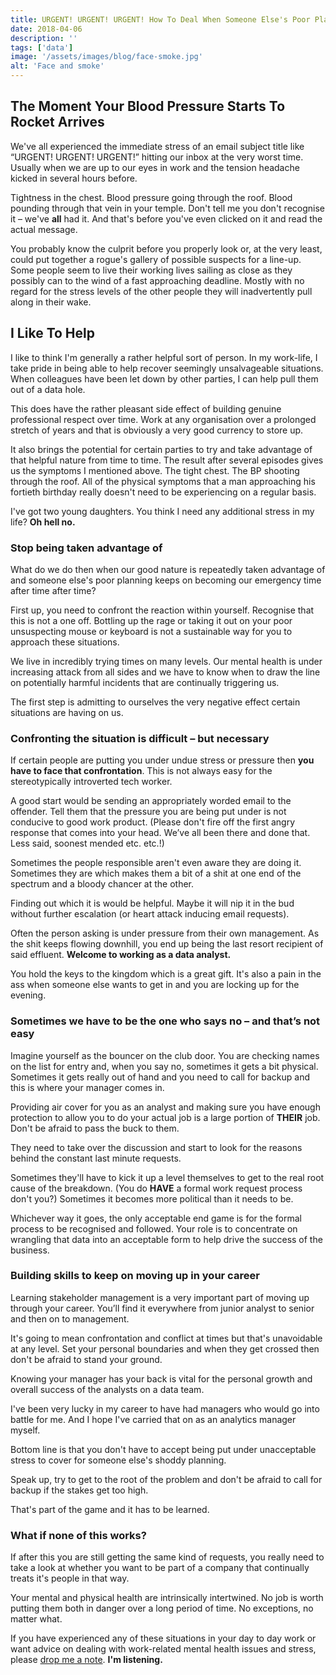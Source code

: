 ```yaml
---
title: URGENT! URGENT! URGENT! How To Deal When Someone Else's Poor Planning Becomes Your Emergency
date: 2018-04-06
description: ''
tags: ['data']
image: '/assets/images/blog/face-smoke.jpg'
alt: 'Face and smoke'
---
```

## The Moment Your Blood Pressure Starts To Rocket Arrives

We've all experienced the immediate stress of an email subject title like “URGENT! URGENT! URGENT!” hitting our inbox at the very worst time. Usually when we are up to our eyes in work and the tension headache kicked in several hours before.

Tightness in the chest. Blood pressure going through the roof. Blood pounding through that vein in your temple. Don't tell me you don't recognise it &#8211; we've **all** had it. And that's before you've even clicked on it and read the actual message.

You probably know the culprit before you properly look or, at the very least, could put together a rogue's gallery of possible suspects for a line-up. Some people seem to live their working lives sailing as close as they possibly can to the wind of a fast approaching deadline. Mostly with no regard for the stress levels of the other people they will inadvertently pull along in their wake.

## I Like To Help

I like to think I'm generally a rather helpful sort of person. In my work-life, I take pride in being able to help recover seemingly unsalvageable situations. When colleagues have been let down by other parties, I can help pull them out of a data hole.

This does have the rather pleasant side effect of building genuine professional respect over time. Work at any organisation over a prolonged stretch of years and that is obviously a very good currency to store up.

It also brings the potential for certain parties to try and take advantage of that helpful nature from time to time. The result after several episodes gives us the symptoms I mentioned above. The tight chest. The BP shooting through the roof. All of the physical symptoms that a man approaching his fortieth birthday really doesn't need to be experiencing on a regular basis.

I've got two young daughters. You think I need any additional stress in my life? **Oh hell no.**

### Stop being taken advantage of

What do we do then when our good nature is repeatedly taken advantage of and someone else's poor planning keeps on becoming our emergency time after time after time?

First up, you need to confront the reaction within yourself. Recognise that this is not a one off. Bottling up the rage or taking it out on your poor unsuspecting mouse or keyboard is not a sustainable way for you to approach these situations.

We live in incredibly trying times on many levels. Our mental health is under increasing attack from all sides and we have to know when to draw the line on potentially harmful incidents that are continually triggering us.

The first step is admitting to ourselves the very negative effect certain situations are having on us.

### Confronting the situation is difficult &#8211; but necessary

If certain people are putting you under undue stress or pressure then **you have to face that confrontation**. This is not always easy for the stereotypically introverted tech worker.

A good start would be sending an appropriately worded email to the offender. Tell them that the pressure you are being put under is not conducive to good work product. (Please don't fire off the first angry response that comes into your head. We&#8217;ve all been there and done that. Less said, soonest mended etc. etc.!)

Sometimes the people responsible aren't even aware they are doing it. Sometimes they are which makes them a bit of a shit at one end of the spectrum and a bloody chancer at the other.

Finding out which it is would be helpful. Maybe it will nip it in the bud without further escalation (or heart attack inducing email requests).

Often the person asking is under pressure from their own management. As the shit keeps flowing downhill, you end up being the last resort recipient of said effluent. **Welcome to working as a data analyst.**

You hold the keys to the kingdom which is a great gift. It's also a pain in the ass when someone else wants to get in and you are locking up for the evening.

### Sometimes we have to be the one who says no &#8211; and that&#8217;s not easy

Imagine yourself as the bouncer on the club door. You are checking names on the list for entry and, when you say no, sometimes it gets a bit physical. Sometimes it gets really out of hand and you need to call for backup and this is where your manager comes in.

Providing air cover for you as an analyst and making sure you have enough protection to allow you to do your actual job is a large portion of **THEIR** job. Don't be afraid to pass the buck to them.

They need to take over the discussion and start to look for the reasons behind the constant last minute requests.

Sometimes they'll have to kick it up a level themselves to get to the real root cause of the breakdown. (You do **HAVE** a formal work request process don't you?) Sometimes it becomes more political than it needs to be.

Whichever way it goes, the only acceptable end game is for the formal process to be recognised and followed. Your role is to concentrate on wrangling that data into an acceptable form to help drive the success of the business.

### Building skills to keep on moving up in your career

Learning stakeholder management is a very important part of moving up through your career. You&#8217;ll find it everywhere from junior analyst to senior and then on to management.

It's going to mean confrontation and conflict at times but that's unavoidable at any level. Set your personal boundaries and when they get crossed then don't be afraid to stand your ground.

Knowing your manager has your back is vital for the personal growth and overall success of the analysts on a data team.

I've been very lucky in my career to have had managers who would go into battle for me. And I hope I've carried that on as an analytics manager myself.

Bottom line is that you don't have to accept being put under unacceptable stress to cover for someone else's shoddy planning.

Speak up, try to get to the root of the problem and don't be afraid to call for backup if the stakes get too high.

That's part of the game and it has to be learned.

### What if none of this works?

If after this you are still getting the same kind of requests, you really need to take a look at whether you want to be part of a company that continually treats it's people in that way.

Your mental and physical health are intrinsically intertwined. No job is worth putting them both in danger over a long period of time. No exceptions, no matter what.

If you have experienced any of these situations in your day to day work or want advice on dealing with work-related mental health issues and stress, please [drop me a note](/contact/). **I'm listening.**